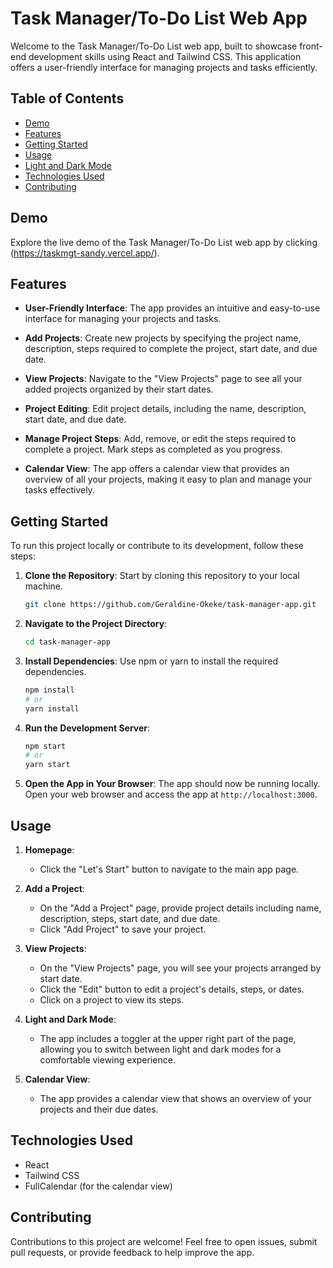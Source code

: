 # Task Manager/To-Do List Web App

Welcome to the Task Manager/To-Do List web app, built to showcase front-end development skills using React and Tailwind CSS. This application offers a user-friendly interface for managing projects and tasks efficiently.

## Table of Contents

- [Demo](#demo)
- [Features](#features)
- [Getting Started](#getting-started)
- [Usage](#usage)
- [Light and Dark Mode](#light-and-dark-mode)
- [Technologies Used](#technologies-used)
- [Contributing](#contributing)

## Demo

Explore the live demo of the Task Manager/To-Do List web app by clicking (https://taskmgt-sandy.vercel.app/).

## Features

- **User-Friendly Interface**: The app provides an intuitive and easy-to-use interface for managing your projects and tasks.

- **Add Projects**: Create new projects by specifying the project name, description, steps required to complete the project, start date, and due date.

- **View Projects**: Navigate to the "View Projects" page to see all your added projects organized by their start dates.

- **Project Editing**: Edit project details, including the name, description, start date, and due date.

- **Manage Project Steps**: Add, remove, or edit the steps required to complete a project. Mark steps as completed as you progress.

- **Calendar View**: The app offers a calendar view that provides an overview of all your projects, making it easy to plan and manage your tasks effectively.

## Getting Started

To run this project locally or contribute to its development, follow these steps:

1. **Clone the Repository**: Start by cloning this repository to your local machine.

   ```bash
   git clone https://github.com/Geraldine-Okeke/task-manager-app.git
   ```
           
2. **Navigate to the Project Directory**:

   ```bash
   cd task-manager-app
   ```

3. **Install Dependencies**: Use npm or yarn to install the required dependencies.

   ```bash
   npm install
   # or
   yarn install
   ```

4. **Run the Development Server**:

   ```bash
   npm start
   # or
   yarn start
   ```

5. **Open the App in Your Browser**: The app should now be running locally. Open your web browser and access the app at `http://localhost:3000`.

## Usage

1. **Homepage**:

   - Click the "Let's Start" button to navigate to the main app page.

2. **Add a Project**:

   - On the "Add a Project" page, provide project details including name, description, steps, start date, and due date.
   - Click "Add Project" to save your project.

3. **View Projects**:

   - On the "View Projects" page, you will see your projects arranged by start date.
   - Click the "Edit" button to edit a project's details, steps, or dates.
   - Click on a project to view its steps.

4. **Light and Dark Mode**:

   - The app includes a toggler at the upper right part of the page, allowing you to switch between light and dark modes for a comfortable viewing experience.

5. **Calendar View**:
   - The app provides a calendar view that shows an overview of your projects and their due dates.

## Technologies Used

- React
- Tailwind CSS
- FullCalendar (for the calendar view)

## Contributing

Contributions to this project are welcome! Feel free to open issues, submit pull requests, or provide feedback to help improve the app.

